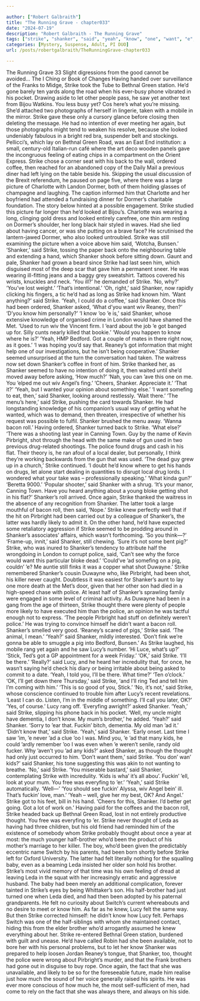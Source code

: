 ```yaml
---

author: ["Robert Galbraith"]
title: "The Running Grave - chapter033"
date: "2024-07-19"
description: "Robert Galbraith - The Running Grave"
tags: ["strike", "shanker", "said", "yeah", "know", "one", "want", "e", "got", "thought", "lucy", "back", "pirbright", "police", "ad", "bethnal", "green", "looked", "coffee", "dormer", "hand", "asked", "wiv", "reaney", "much"]
categories: [Mystery, Suspense, Adult, PI DUO]
url: /posts/robertgalbraith/TheRunningGrave-chapter033

---
```



The Running Grave
33
Slight digressions from the good cannot be avoided…
The I Ching or Book of Changes
Having handed over surveillance of the Franks to Midge, Strike took the Tube to Bethnal Green station. He’d gone barely ten yards along the road when his ever-busy phone vibrated in his pocket. Drawing aside to let other people pass, he saw yet another text from Bijou Watkins.
You less busy yet? Cos here’s what you’re missing. 
She’d attached two photographs of herself in lingerie, taken with a mobile in the mirror. Strike gave these only a cursory glance before closing then deleting the message. He had no intention of ever meeting her again, but those photographs might tend to weaken his resolve, because she looked undeniably fabulous in a bright red bra, suspender belt and stockings.
Pellicci’s, which lay on Bethnal Green Road, was an East End institution: a small, century-old Italian-run café where the art deco wooden panels gave the incongruous feeling of eating chips in a compartment on the Orient Express. Strike chose a corner seat with his back to the wall, ordered coffee, then reached for an abandoned copy of the Daily Mail a previous diner had left lying on the table beside his.
Skipping the usual discussion of the Brexit referendum, he paused on page five, where there was a large picture of Charlotte with Landon Dormer, both of them holding glasses of champagne and laughing. The caption informed him that Charlotte and her boyfriend had attended a fundraising dinner for Dormer’s charitable foundation. The story below hinted at a possible engagement.
Strike studied this picture far longer than he’d looked at Bijou’s. Charlotte was wearing a long, clinging gold dress and looked entirely carefree, one thin arm resting on Dormer’s shoulder, her long black hair styled in waves. Had she lied about having cancer, or was she putting on a brave face? He scrutinised the lantern-jawed Dormer, who also looked untroubled. Strike was still examining the picture when a voice above him said,
‘Wotcha, Bunsen.’
‘Shanker,’ said Strike, tossing the paper back onto the neighbouring table and extending a hand, which Shanker shook before sitting down.
Gaunt and pale, Shanker had grown a beard since Strike had last seen him, which disguised most of the deep scar that gave him a permanent sneer. He was wearing ill-fitting jeans and a baggy grey sweatshirt. Tattoos covered his wrists, knuckles and neck.
‘You ill?’ he demanded of Strike.
‘No, why?’
‘You’ve lost weight.’
‘That’s intentional.’
‘Oh, right,’ said Shanker, now rapidly clicking his fingers, a tic he’d had as long as Strike had known him.
‘Want anything?’ said Strike.
‘Yeah, I could do a coffee,’ said Shanker. Once this had been ordered, Shanker asked, ‘What d’you want wiv Reaney, then?’
‘D’you know him personally?’
‘I know ’oo ’e is,’ said Shanker, whose extensive knowledge of organised crime in London would have shamed the Met. ‘Used to run wiv the Vincent firm. I ’eard about the job ’e got banged up for. Silly cunts nearly killed that bookie.’
‘Would you happen to know where he is?’
‘Yeah, HMP Bedford. Got a couple of mates in there right now, as it goes.’
‘I was hoping you’d say that. Reaney’s got information that might help one of our investigations, but he isn’t being cooperative.’
Shanker seemed unsurprised at the turn the conversation had taken. The waitress now set down Shanker’s coffee in front of him. Strike thanked her, as Shanker seemed to have no intention of doing it, then waited until she’d moved away before asking,
‘How much?’
‘Nah, you can ’ave this one on me. You ’elped me out wiv Angel’s fing.’
‘Cheers, Shanker. Appreciate it.’
‘That it?’
‘Yeah, but I wanted your opinion about something else.’
‘I want somefing to eat, then,’ said Shanker, looking around restlessly. ‘Wait there.’
‘The menu’s here,’ said Strike, pushing the card towards Shanker. He had longstanding knowledge of his companion’s usual way of getting what he wanted, which was to demand, then threaten, irrespective of whether his request was possible to fulfil. Shanker brushed the menu away.
‘Wanna bacon roll.’
Having ordered, Shanker turned back to Strike.
‘What else?’
‘There was a shooting last year in Canning Town. Guy by the name of Kevin Pirbright, shot through the head with the same make of gun used in two previous drug-related shootings. The police found drugs and cash in his flat. Their theory is, he ran afoul of a local dealer, but personally, I think they’re working backwards from the gun that was used.
‘The dead guy grew up in a church,’ Strike continued. ‘I doubt he’d know where to get his hands on drugs, let alone start dealing in quantities to disrupt local drug lords. I wondered what your take was – professionally speaking.’
‘What kinda gun?’
‘Beretta 9000.’
‘Popular shooter,’ said Shanker with a shrug.
‘It’s your manor, Canning Town. Have you heard anything about a young bloke getting shot in his flat?’
Shanker’s roll arrived. Once again, Strike thanked the waitress in the absence of any recognition from Shanker. The latter took a large mouthful of bacon roll, then said,
‘Nope.’
Strike knew perfectly well that if the hit on Pirbright had been carried out by a colleague of Shanker’s, the latter was hardly likely to admit it. On the other hand, he’d have expected some retaliatory aggression if Strike seemed to be prodding around in Shanker’s associates’ affairs, which wasn’t forthcoming.
‘So you think—?’
‘Frame-up, innit,’ said Shanker, still chewing. ‘Sure it’s not some bent pig?’
Strike, who was inured to Shanker’s tendency to attribute half the wrongdoing in London to corrupt police, said,
‘Can’t see why the force would want this particular bloke dead.’
‘Could’ve ’ad somefing on a pig, couldn’ ’e? Me auntie still finks it was a copper what shot Duwayne.’
Strike remembered Shanker’s cousin Duwayne who, like Pirbright, had been shot, his killer never caught. Doubtless it was easiest for Shanker’s aunt to lay one more death at the Met’s door, given that her other son had died in a high-speed chase with police. At least half of Shanker’s sprawling family were engaged in some level of criminal activity. As Duwayne had been in a gang from the age of thirteen, Strike thought there were plenty of people more likely to have executed him than the police, an opinion he was tactful enough not to express.
‘The people Pirbright had stuff on definitely weren’t police.’
He was trying to convince himself he didn’t want a bacon roll. Shanker’s smelled very good.
‘Reaney’s scared of pigs,’ Strike said. ‘The animal, I mean.’
‘Yeah?’ said Shanker, mildly interested. ‘Don’t fink we’re gonna be able to smuggle a pig into Bedford, Bunsen.’
As Strike laughed, his mobile rang yet again and he saw Lucy’s number.
‘Hi Luce, what’s up?’
‘Stick, Ted’s got a GP appointment for a week Friday.’
‘OK,’ said Strike. ‘I’ll be there.’
‘Really?’ said Lucy, and he heard her incredulity that, for once, he wasn’t saying he’d check his diary or being irritable about being asked to commit to a date.
‘Yeah, I told you, I’ll be there. What time?’
‘Ten o’clock.’
‘OK, I’ll get down there Thursday,’ said Strike, ‘and I’ll ring Ted and tell him I’m coming with him.’
‘This is so good of you, Stick.’
‘No, it’s not,’ said Strike, whose conscience continued to trouble him after Lucy’s recent revelations. ‘Least I can do. Listen, I’m in the middle of something. I’ll call you later, OK?’
‘Yes, of course.’
Lucy rang off.
‘Everyfing awright?’ asked Shanker.
‘Yeah,’ said Strike, slipping his phone back in his pocket. ‘Well, my uncle might have dementia, I don’t know. My mum’s brother,’ he added.
‘Yeah?’ said Shanker. ‘Sorry to ’ear that. Fuckin’ bitch, dementia. My old man ’ad it.’
‘Didn’t know that,’ said Strike.
‘Yeah,’ said Shanker. ‘Early onset. Last time I saw ’im, ’e never ’ad a clue ’oo I was. Mind you, ’e ’ad that many kids, he could ’ardly remember ’oo I was even when ’e weren’t senile, randy old fucker. Why ’aven’t you ’ad any kids?’ asked Shanker, as though the thought had only just occurred to him.
‘Don’t want them,’ said Strike.
‘You don’ wan’ kids?’ said Shanker, his tone suggesting this was akin to not wanting to breathe.
‘No,’ said Strike.
‘You miserable bastard,’ said Shanker, contemplating Strike with incredulity. ‘Kids is wha’ it’s all abou’. Fuckin’ ’ell, look at your mum. You free was everyfing to ’er.’
‘Yeah,’ said Strike automatically. ‘Well—’
‘You should see fuckin’ Alyssa, wiv Angel bein’ ill. That’s fuckin’ love, man.’
‘Yeah – well, give her my best, OK? And Angel.’
Strike got to his feet, bill in his hand.
‘Cheers for this, Shanker. I’d better get going. Got a lot of work on.’
Having paid for the coffees and the bacon roll, Strike headed back up Bethnal Green Road, lost in not entirely productive thought.
You free was everyfing to ’er.
Strike never thought of Leda as having had three children, but his old friend had reminded him of the existence of somebody whom Strike probably thought about once a year at most: the much younger half-brother who’d been the product of his mother’s marriage to her killer. The boy, who’d been given the predictably eccentric name Switch by his parents, had been born shortly before Strike left for Oxford University. The latter had felt literally nothing for the squalling baby, even as a beaming Leda insisted her older son hold his brother. Strike’s most vivid memory of that time was his own feeling of dread at leaving Leda in the squat with her increasingly erratic and aggressive husband. The baby had been merely an additional complication, forever tainted in Strike’s eyes by being Whittaker’s son. His half-brother had just turned one when Leda died, and had then been adopted by his paternal grandparents.
He felt no curiosity about Switch’s current whereabouts and no desire to meet or know him. As far as he knew, Lucy felt the same way. But then Strike corrected himself: he didn’t know how Lucy felt. Perhaps Switch was one of the half-siblings with whom she maintained contact, hiding this from the elder brother who’d arrogantly assumed he knew everything about her.
Strike re-entered Bethnal Green station, burdened with guilt and unease. He’d have called Robin had she been available, not to bore her with his personal problems, but to let her know Shanker was prepared to help loosen Jordan Reaney’s tongue, that Shanker, too, thought the police were wrong about Pirbright’s murder, and that the Frank brothers had gone out in disguise to buy rope. Once again, the fact that she was unavailable, and likely to be so for the foreseeable future, made him realise just how much the sound of her voice generally raised his spirits. He was ever more conscious of how much he, the most self-sufficient of men, had come to rely on the fact that she was always there, and always on his side.
